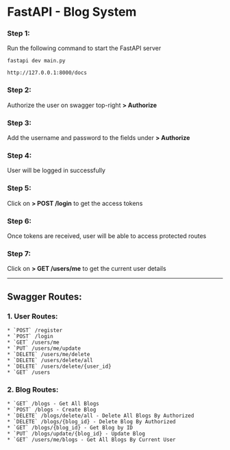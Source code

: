 
# FastAPI - Blog System

### Step 1: 
Run the following command to start the FastAPI server
```
fastapi dev main.py
```

```
http://127.0.0.1:8000/docs
```

### Step 2: 
Authorize the user on swagger top-right **> Authorize**

### Step 3: 
Add the username and password to the fields under **> Authorize**

### Step 4: 
User will be logged in successfully

### Step 5: 
Click on **> POST /login** to get the access tokens

### Step 6: 
Once tokens are received, user will be able to access protected routes

### Step 7: 
Click on **> GET /users/me** to get the current user details

---

## Swagger Routes:
### 1. User Routes:
    * `POST` /register
    * `POST` /login
    * `GET` /users/me
    * `PUT` /users/me/update
    * `DELETE` /users/me/delete
    * `DELETE` /users/delete/all
    * `DELETE` /users/delete/{user_id}
    * `GET` /users

### 2. Blog Routes:
    * `GET` /blogs - Get All Blogs
    * `POST` /blogs - Create Blog
    * `DELETE` /blogs/delete/all - Delete All Blogs By Authorized
    * `DELETE` /blogs/{blog_id} - Delete Blog By Authorized
    * `GET` /blogs/{blog_id} - Get Blog by ID
    * `PUT` /blogs/update/{blog_id} - Update Blog
    * `GET` /users/me/blogs - Get All Blogs By Current User